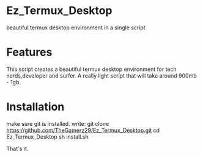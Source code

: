 # Ez_Termux_Desktop
beautiful termux desktop environment in a single script

# Features
This script creates a beautiful termux desktop environment for tech nerds,developer and surfer.
A really light script that will take around 900mb - 1gb.

# Installation
make sure git is installed.
write: git clone https://github.com/TheGamerz29/Ez_Termux_Desktop.git
cd Ez_Termux_Desktop
sh install.sh

That's it.
